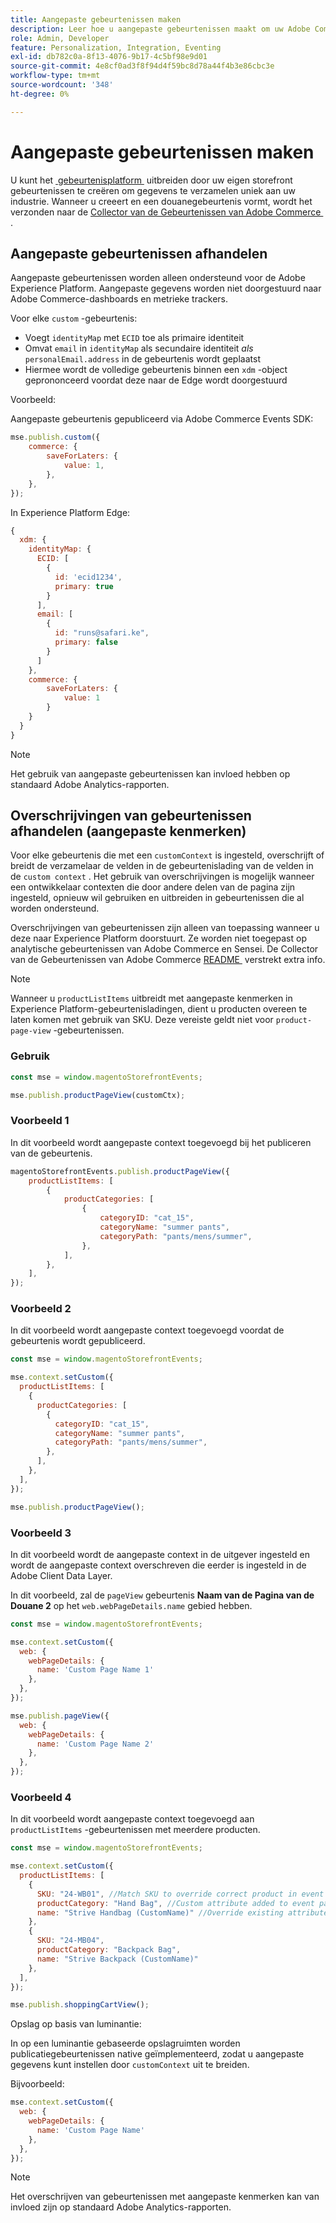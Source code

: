 ```yaml
---
title: Aangepaste gebeurtenissen maken
description: Leer hoe u aangepaste gebeurtenissen maakt om uw Adobe Commerce-gegevens te koppelen aan andere Adobe DX-producten.
role: Admin, Developer
feature: Personalization, Integration, Eventing
exl-id: db782c0a-8f13-4076-9b17-4c5bf98e9d01
source-git-commit: 4e8cf0ad3f8f94d4f59bc8d78a44f4b3e86cbc3e
workflow-type: tm+mt
source-wordcount: '348'
ht-degree: 0%

---
```


# Aangepaste gebeurtenissen maken

U kunt het [&#x200B; gebeurtenisplatform &#x200B;](events.md) uitbreiden door uw eigen storefront gebeurtenissen te creëren om gegevens te verzamelen uniek aan uw industrie. Wanneer u creeert en een douanegebeurtenis vormt, wordt het verzonden naar de [&#x200B; Collector van de Gebeurtenissen van Adobe Commerce &#x200B;](https://github.com/adobe/commerce-events/tree/main/packages/storefront-events-collector).

## Aangepaste gebeurtenissen afhandelen

Aangepaste gebeurtenissen worden alleen ondersteund voor de Adobe Experience Platform. Aangepaste gegevens worden niet doorgestuurd naar Adobe Commerce-dashboards en metrieke trackers.

Voor elke `custom` -gebeurtenis:

- Voegt `identityMap` met `ECID` toe als primaire identiteit
- Omvat `email` in `identityMap` als secundaire identiteit _als_ `personalEmail.address` in de gebeurtenis wordt geplaatst
- Hiermee wordt de volledige gebeurtenis binnen een `xdm` -object geprononceerd voordat deze naar de Edge wordt doorgestuurd

Voorbeeld:

Aangepaste gebeurtenis gepubliceerd via Adobe Commerce Events SDK:

```javascript
mse.publish.custom({
    commerce: {
        saveForLaters: {
            value: 1,
        },
    },
});
```

In Experience Platform Edge:

```javascript
{
  xdm: {
    identityMap: {
      ECID: [
        {
          id: 'ecid1234',
          primary: true
        }
      ],
      email: [
        {
          id: "runs@safari.ke",
          primary: false
        }
      ]
    },
    commerce: {
        saveForLaters: {
            value: 1
        }
    }
  }
}
```

>[!NOTE]
>
> Het gebruik van aangepaste gebeurtenissen kan invloed hebben op standaard Adobe Analytics-rapporten.

## Overschrijvingen van gebeurtenissen afhandelen (aangepaste kenmerken)

Voor elke gebeurtenis die met een `customContext` is ingesteld, overschrijft of breidt de verzamelaar de velden in de gebeurtenislading van de velden in de `custom context` . Het gebruik van overschrijvingen is mogelijk wanneer een ontwikkelaar contexten die door andere delen van de pagina zijn ingesteld, opnieuw wil gebruiken en uitbreiden in gebeurtenissen die al worden ondersteund.

Overschrijvingen van gebeurtenissen zijn alleen van toepassing wanneer u deze naar Experience Platform doorstuurt. Ze worden niet toegepast op analytische gebeurtenissen van Adobe Commerce en Sensei. De Collector van de Gebeurtenissen van Adobe Commerce [&#x200B; README &#x200B;](https://github.com/adobe/commerce-events/blob/e34bcfc0deca8d5ac1f9310fc1ee4c1becf4ffbb/packages/storefront-events-collector/README.md) verstrekt extra info.

>[!NOTE]
>
>Wanneer u `productListItems` uitbreidt met aangepaste kenmerken in Experience Platform-gebeurtenisladingen, dient u producten overeen te laten komen met gebruik van SKU. Deze vereiste geldt niet voor `product-page-view` -gebeurtenissen.

### Gebruik

```javascript
const mse = window.magentoStorefrontEvents;

mse.publish.productPageView(customCtx);
```

### Voorbeeld 1

In dit voorbeeld wordt aangepaste context toegevoegd bij het publiceren van de gebeurtenis.

```javascript
magentoStorefrontEvents.publish.productPageView({
    productListItems: [
        {
            productCategories: [
                {
                    categoryID: "cat_15",
                    categoryName: "summer pants",
                    categoryPath: "pants/mens/summer",
                },
            ],
        },
    ],
});
```

### Voorbeeld 2

In dit voorbeeld wordt aangepaste context toegevoegd voordat de gebeurtenis wordt gepubliceerd.

```javascript
const mse = window.magentoStorefrontEvents;

mse.context.setCustom({
  productListItems: [
    {
      productCategories: [
        {
          categoryID: "cat_15",
          categoryName: "summer pants",
          categoryPath: "pants/mens/summer",
        },
      ],
    },
  ],
});

mse.publish.productPageView();
```

### Voorbeeld 3

In dit voorbeeld wordt de aangepaste context in de uitgever ingesteld en wordt de aangepaste context overschreven die eerder is ingesteld in de Adobe Client Data Layer.

In dit voorbeeld, zal de `pageView` gebeurtenis **Naam van de Pagina van de Douane 2** op het `web.webPageDetails.name` gebied hebben.

```javascript
const mse = window.magentoStorefrontEvents;

mse.context.setCustom({
  web: {
    webPageDetails: {
      name: 'Custom Page Name 1'
    },
  },
});

mse.publish.pageView({
  web: {
    webPageDetails: {
      name: 'Custom Page Name 2'
    },
  },
});
```

### Voorbeeld 4

In dit voorbeeld wordt aangepaste context toegevoegd aan `productListItems` -gebeurtenissen met meerdere producten.

```javascript
const mse = window.magentoStorefrontEvents;

mse.context.setCustom({
  productListItems: [
    {
      SKU: "24-WB01", //Match SKU to override correct product in event payload
      productCategory: "Hand Bag", //Custom attribute added to event payload
      name: "Strive Handbag (CustomName)" //Override existing attribute with custom value in event payload
    },
    {
      SKU: "24-MB04",
      productCategory: "Backpack Bag",
      name: "Strive Backpack (CustomName)"
    },
  ],
});

mse.publish.shoppingCartView();
```

Opslag op basis van luminantie:

In op een luminantie gebaseerde opslagruimten worden publicatiegebeurtenissen native geïmplementeerd, zodat u aangepaste gegevens kunt instellen door `customContext` uit te breiden.

Bijvoorbeeld:

```javascript
mse.context.setCustom({
  web: {
    webPageDetails: {
      name: 'Custom Page Name'
    },
  },
});
```

>[!NOTE]
>
> Het overschrijven van gebeurtenissen met aangepaste kenmerken kan van invloed zijn op standaard Adobe Analytics-rapporten.
